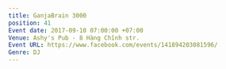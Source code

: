 ```yaml
---
title: GanjaBrain 3000
position: 41
Event date: 2017-09-10 07:00:00 +07:00
Venue: Ashy's Pub - 8 Hàng Chĩnh str.
Event URL: https://www.facebook.com/events/141894203081596/
Genre: DJ
---
```


